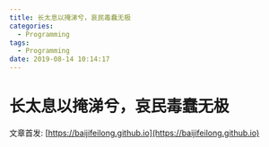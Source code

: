 ```yaml
---
title: 长太息以掩涕兮，哀民毒蠢无极
categories:
  - Programming
tags:
  - Programming
date: 2019-08-14 10:14:17
---
```


# 长太息以掩涕兮，哀民毒蠢无极

<!--more-->

文章首发: [https://baijifeilong.github.io](https://baijifeilong.github.io)
